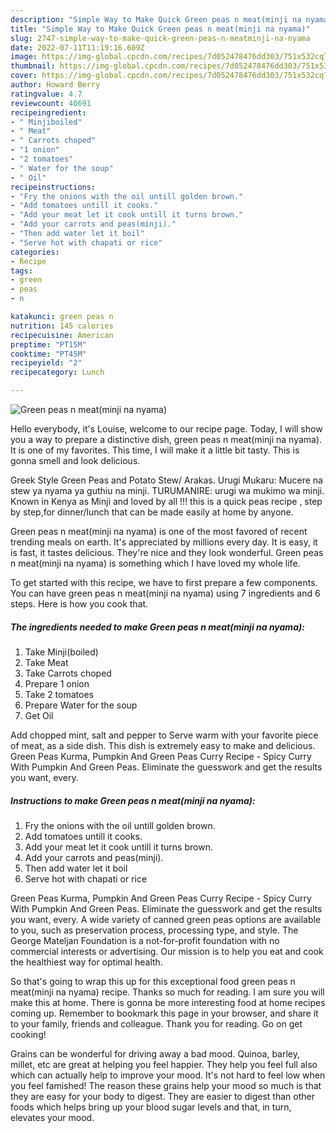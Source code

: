 ```yaml
---
description: "Simple Way to Make Quick Green peas n meat(minji na nyama)"
title: "Simple Way to Make Quick Green peas n meat(minji na nyama)"
slug: 2747-simple-way-to-make-quick-green-peas-n-meatminji-na-nyama
date: 2022-07-11T11:19:16.609Z
image: https://img-global.cpcdn.com/recipes/7d052478476dd303/751x532cq70/green-peas-n-meatminji-na-nyama-recipe-main-photo.jpg
thumbnail: https://img-global.cpcdn.com/recipes/7d052478476dd303/751x532cq70/green-peas-n-meatminji-na-nyama-recipe-main-photo.jpg
cover: https://img-global.cpcdn.com/recipes/7d052478476dd303/751x532cq70/green-peas-n-meatminji-na-nyama-recipe-main-photo.jpg
author: Howard Berry
ratingvalue: 4.7
reviewcount: 40691
recipeingredient:
- " Minjiboiled"
- " Meat"
- " Carrots choped"
- "1 onion"
- "2 tomatoes"
- " Water for the soup"
- " Oil"
recipeinstructions:
- "Fry the onions with the oil untill golden brown."
- "Add tomatoes untill it cooks."
- "Add your meat let it cook untill it turns brown."
- "Add your carrots and peas(minji)."
- "Then add water let it boil"
- "Serve hot with chapati or rice"
categories:
- Recipe
tags:
- green
- peas
- n

katakunci: green peas n 
nutrition: 145 calories
recipecuisine: American
preptime: "PT15M"
cooktime: "PT45M"
recipeyield: "2"
recipecategory: Lunch

---
```



![Green peas n meat(minji na nyama)](https://img-global.cpcdn.com/recipes/7d052478476dd303/751x532cq70/green-peas-n-meatminji-na-nyama-recipe-main-photo.jpg)

Hello everybody, it's Louise, welcome to our recipe page. Today, I will show you a way to prepare a distinctive dish, green peas n meat(minji na nyama). It is one of my favorites. This time, I will make it a little bit tasty. This is gonna smell and look delicious.

Greek Style Green Peas and Potato Stew/ Arakas. Urugi Mukaru: Mucere na stew ya nyama ya guthiu na minji. TURUMANIRE: urugi wa mukimo wa minji. Known in Kenya as Minji and loved by all !!! this is a quick peas recipe , step by step,for dinner/lunch that can be made easily at home by anyone.

Green peas n meat(minji na nyama) is one of the most favored of recent trending meals on earth. It's appreciated by millions every day. It is easy, it is fast, it tastes delicious. They're nice and they look wonderful. Green peas n meat(minji na nyama) is something which I have loved my whole life.


To get started with this recipe, we have to first prepare a few components. You can have green peas n meat(minji na nyama) using 7 ingredients and 6 steps. Here is how you cook that.

<!--inarticleads1-->

##### The ingredients needed to make Green peas n meat(minji na nyama):

1. Take  Minji(boiled)
1. Take  Meat
1. Take  Carrots choped
1. Prepare 1 onion
1. Take 2 tomatoes
1. Prepare  Water for the soup
1. Get  Oil


Add chopped mint, salt and pepper to Serve warm with your favorite piece of meat, as a side dish. This dish is extremely easy to make and delicious. Green Peas Kurma, Pumpkin And Green Peas Curry Recipe - Spicy Curry With Pumpkin And Green Peas. Eliminate the guesswork and get the results you want, every. 

<!--inarticleads2-->

##### Instructions to make Green peas n meat(minji na nyama):

1. Fry the onions with the oil untill golden brown.
1. Add tomatoes untill it cooks.
1. Add your meat let it cook untill it turns brown.
1. Add your carrots and peas(minji).
1. Then add water let it boil
1. Serve hot with chapati or rice


Green Peas Kurma, Pumpkin And Green Peas Curry Recipe - Spicy Curry With Pumpkin And Green Peas. Eliminate the guesswork and get the results you want, every. A wide variety of canned green peas options are available to you, such as preservation process, processing type, and style. The George Mateljan Foundation is a not-for-profit foundation with no commercial interests or advertising. Our mission is to help you eat and cook the healthiest way for optimal health. 

So that's going to wrap this up for this exceptional food green peas n meat(minji na nyama) recipe. Thanks so much for reading. I am sure you will make this at home. There is gonna be more interesting food at home recipes coming up. Remember to bookmark this page in your browser, and share it to your family, friends and colleague. Thank you for reading. Go on get cooking!

Grains can be wonderful for driving away a bad mood. Quinoa, barley, millet, etc are great at helping you feel happier. They help you feel full also which can actually help to improve your mood. It's not hard to feel low when you feel famished! The reason these grains help your mood so much is that they are easy for your body to digest. They are easier to digest than other foods which helps bring up your blood sugar levels and that, in turn, elevates your mood.
